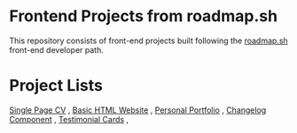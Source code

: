 # Frontend Projects from roadmap.sh
This repository consists of front-end projects built following the [roadmap.sh](roadmap.sh) front-end developer path.
# Project Lists
[Single Page CV](https://roadmap.sh/projects/single-page-cv) ,
[Basic HTML Website](https://roadmap.sh/projects/basic-html-website) ,
[Personal Portfolio](https://roadmap.sh/projects/portfolio-website) ,
[Changelog Component](https://roadmap.sh/projects/changelog-component) ,
[Testimonial Cards](https://roadmap.sh/projects/testimonial-cards) ,
